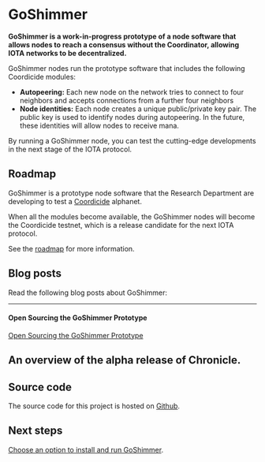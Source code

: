 # GoShimmer

**GoShimmer is a work-in-progress prototype of a node software that allows nodes to reach a consensus without the Coordinator, allowing IOTA networks to be decentralized.**

GoShimmer nodes run the prototype software that includes the following Coordicide modules:

- **Autopeering:** Each new node on the network tries to connect to four neighbors and accepts connections from a further four neighbors
- **Node identities:** Each node creates a unique public/private key pair. The public key is used to identify nodes during autopeering. In the future, these identities will allow nodes to receive mana.

By running a GoShimmer node, you can test the cutting-edge developments in the next stage of the IOTA protocol.

## Roadmap

GoShimmer is a prototype node software that the Research Department are developing to test a [Coordicide](https://coordicide.iota.org) alphanet.

When all the modules become available, the GoShimmer nodes will become the Coordicide testnet, which is a release candidate for the next IOTA protocol.

See the [roadmap](https://roadmap.iota.org/goshimmer-alphanet) for more information.

## Blog posts

Read the following blog posts about GoShimmer:

---------------
#### **Open Sourcing the GoShimmer Prototype** ####
[Open Sourcing the GoShimmer Prototype](https://blog.iota.org/open-sourcing-of-the-goshimmer-prototype-891c0a8eafcb)

An overview of the alpha release of Chronicle.
---------------

## Source code

The source code for this project is hosted on [Github](https://github.com/iotaledger/goshimmer).

## Next steps

[Choose an option to install and run GoShimmer](tutorials/install-goshimmer.md).



